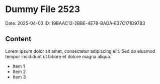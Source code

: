 # Dummy File 2523

Date: 2025-04-03
ID: 19BAAC12-2BBE-4E78-BADA-E37C171D97B3

## Content

Lorem ipsum dolor sit amet, consectetur adipiscing elit.
Sed do eiusmod tempor incididunt ut labore et dolore magna aliqua.

* Item 1
* Item 2
* Item 3

